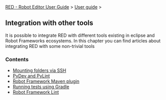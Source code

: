 <html>
<head>
<link href="PLUGINS_ROOT/org.robotframework.ide.eclipse.main.plugin.doc.user/help/style.css" rel="stylesheet" type="text/css"/>
</head>
<body>
<a href="..\index.html">RED - Robot Editor User Guide</a> &gt; <a href="user_guide.html">User guide</a> &gt; 
	<h2>Integration with other tools</h2>
<p>It is possible to integrate RED with different tools existing in
		eclipse and Robot Frameworks ecosystems. In this chapter you can find
		articles about integrating RED with some non-trivial tools</p>
<h3>Contents</h3>
<ul>
<li><a href="tools_integration\virtual_folders.html">Mounting folders via SSH</a>
</li>
<li><a href="tools_integration\red_pylint.html">PyDev and PyLint</a>
</li>
<li><a href="tools_integration\maven.html">Robot Framework Maven plugin</a>
</li>
<li><a href="tools_integration\gradle.html">Running tests using Gradle</a>
</li>
<li><a href="tools_integration\rflint.html">Robot Framework Lint</a>
</li>
</ul>
</body>
</html>